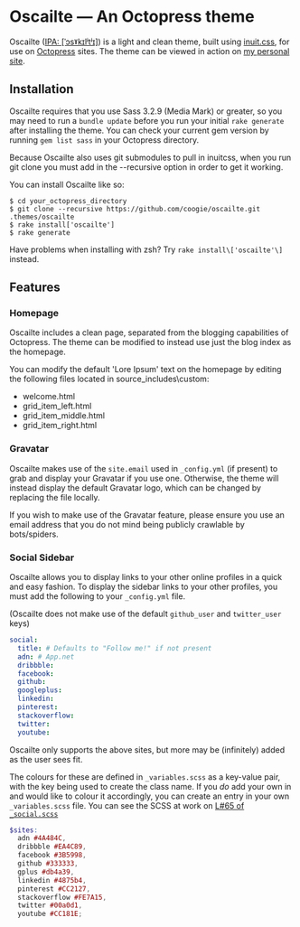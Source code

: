 # Oscailte &mdash; An Octopress theme

Oscailte ([IPA: [ˈɔsˠkɪlʲtʲɪ]](http://en.wiktionary.org/wiki/Appendix:Irish_pronunciation)) is a light and clean theme, built using [inuit.css](http://inuitcss.com/), for use on [Octopress](http://octopress.org/) sites. The theme can be viewed in action on [my personal site](http://coog.ie/).

## Installation

Oscailte requires that you use Sass 3.2.9 (Media Mark) or greater, so you may need to run a `bundle update` before you run your initial `rake generate` after installing the theme. You can check your current gem version by running `gem list sass` in your Octopress directory.

Because Oscailte also uses git submodules to pull in inuitcss, when you run git clone you must add in the --recursive option in order to get it working.

You can install Oscailte like so:

    $ cd your_octopress_directory
    $ git clone --recursive https://github.com/coogie/oscailte.git .themes/oscailte
    $ rake install['oscailte']
    $ rake generate
    
Have problems when installing with zsh? Try `rake install\['oscailte'\]` instead.

## Features

### Homepage

Oscailte includes a clean page, separated from the blogging capabilities of Octopress. The theme can be modified to instead use just the blog index as the homepage.

You can modify the default 'Lore Ipsum' text on the homepage by editing the following files located in source\_includes\custom:
*	welcome.html
*	grid_item_left.html
*	grid_item_middle.html
*	grid_item_right.html
	
### Gravatar

Oscailte makes use of the `site.email` used in `_config.yml` (if present) to grab and display your Gravatar if you use one. Otherwise, the theme will instead display the default Gravatar logo, which can be changed by replacing the file locally.

If you wish to make use of the Gravatar feature, please ensure you use an email address that you do not mind being publicly crawlable by bots/spiders.

### Social Sidebar

Oscailte allows you to display links to your other online profiles in a quick and easy fashion. To display the sidebar links to your other profiles, you must add the following to your `_config.yml` file.

(Oscailte does not make use of the default `github_user` and `twitter_user` keys)

```` yml
social:
  title: # Defaults to "Follow me!" if not present
  adn: # App.net
  dribbble: 
  facebook: 
  github: 
  googleplus: 
  linkedin: 
  pinterest: 
  stackoverflow: 
  twitter: 
  youtube: 
````

Oscailte only supports the above sites, but more may be (infinitely) added as the user sees fit.

The colours for these are defined in `_variables.scss` as a key-value pair, with the key being used to create the class name. If you *do* add your own in and would like to colour it accordingly, you can create an entry in your own `_variables.scss` file. You can see the SCSS at work on [L#65 of `_social.scss`](https://github.com/coogie/oscailte/blob/master/sass/oscailte/aside/_social.scss#L65)


```` scss
$sites: 
  adn #4A484C,
  dribbble #EA4C89,
  facebook #3B5998,
  github #333333,
  gplus #db4a39,
  linkedin #4875b4,
  pinterest #CC2127,
  stackoverflow #FE7A15,
  twitter #00a0d1,
  youtube #CC181E;
````